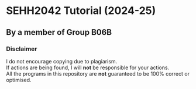 # SEHH2042 Tutorial (2024-25)
## By a member of Group B06B

### Disclaimer
I do not encourage copying due to plagiarism. <br>
If actions are being found, I will **not** be responsible for your actions. <br>
All the programs in this repository are **not** guaranteed to be 100% correct or optimised.
